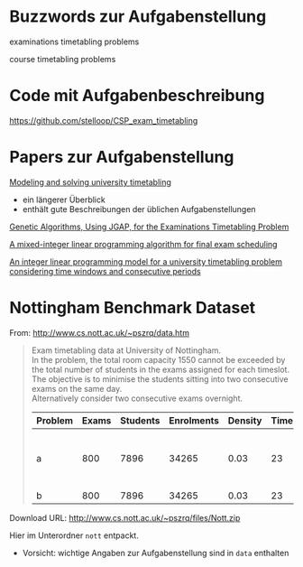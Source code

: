 # Buzzwords zur Aufgabenstellung

examinations timetabling problems

course timetabling problems

# Code mit Aufgabenbeschreibung

https://github.com/stelloop/CSP_exam_timetabling

# Papers zur Aufgabenstellung

[Modeling and solving university timetabling](https://tel.archives-ouvertes.fr/tel-01273311/document)
- ein längerer Überblick
- enthält gute Beschreibungen der üblichen Aufgabenstellungen

[Genetic Algorithms, Using JGAP, for the Examinations Timetabling Problem](https://goulassoup.wordpress.com/2011/08/22/genetic-algorithms-using-jgap-for-the-examinations-timetabling-problem/)

[A mixed-integer linear programming algorithm for final exam
scheduling](https://www.patatconference.org/patat2020/proceedings/papers/32.PATAT_2020_v2_paper_52.pdf)

[An integer linear programming model for a university timetabling problem considering time windows and consecutive periods](https://www.researchgate.net/publication/274711620_An_integer_linear_programming_model_for_a_university_timetabling_problem_considering_time_windows_and_consecutive_periods)

# Nottingham Benchmark Dataset

From: http://www.cs.nott.ac.uk/~pszrq/data.htm
> Exam timetabling data at University of Nottingham.  
> In the problem, the total room capacity 1550 cannot be exceeded 
> by the total number of students in the exams assigned for each timeslot.  
> The objective is to minimise the students sitting into two consecutive exams
> on the same day.  
> Alternatively consider two consecutive exams overnight.
>
>|Problem|Exams|Students|Enrolments|Density|Timeslots|Capacity|Objective|
>|---|---|---|---|---|---|---|---|
>|a|800|7896|34265|0.03|23|1550|to minimise consecutive exams on the same day.|
>|b|800|7896|34265|0.03|23|1550|to|minimise consecutive exams on the same day and overnight.|

Download URL: http://www.cs.nott.ac.uk/~pszrq/files/Nott.zip

Hier im Unterordner `nott` entpackt.
- Vorsicht: wichtige Angaben zur Aufgabenstellung sind in `data` enthalten
